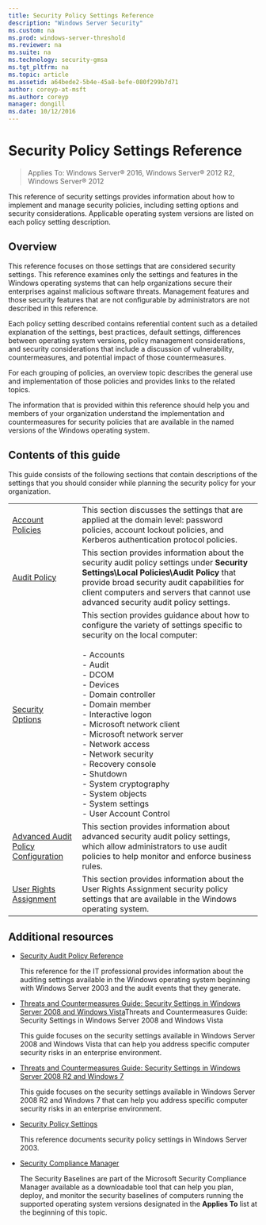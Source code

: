 ```yaml
---
title: Security Policy Settings Reference
description: "Windows Server Security"
ms.custom: na
ms.prod: windows-server-threshold
ms.reviewer: na
ms.suite: na
ms.technology: security-gmsa
ms.tgt_pltfrm: na
ms.topic: article
ms.assetid: a64bede2-5b4e-45a8-befe-080f299b7d71
author: coreyp-at-msft
ms.author: coreyp
manager: dongill
ms.date: 10/12/2016
---
```

# Security Policy Settings Reference

>Applies To: Windows Server&reg; 2016, Windows Server&reg; 2012 R2, Windows Server&reg; 2012

This reference of security settings provides information about how to implement and manage security policies, including setting options and security considerations. Applicable operating system versions are listed on each policy setting description.

## Overview
This reference focuses on those settings that are considered security settings. This reference examines only the settings and features in the Windows operating systems that can help organizations secure their enterprises against malicious software threats. Management features and those security features that are not configurable by administrators are not described in this reference.

Each policy setting described contains referential content such as a detailed explanation of the settings, best practices, default settings, differences between operating system versions, policy management considerations, and security considerations that include a discussion of vulnerability, countermeasures, and potential impact of those countermeasures.

For each grouping of policies, an overview topic describes the general use and implementation of those policies and provides links to the related topics.

The information that is provided within this reference should help you and members of your organization understand the implementation and countermeasures for security policies that are available in the named versions of the Windows operating system.

## Contents of this guide
This guide consists of the following sections that contain descriptions of the settings that you should consider while planning the security policy for your organization.

|||
|-|-|
|[Account Policies](account-policies.md)|This section discusses the settings that are applied at the domain level: password policies, account lockout policies, and Kerberos authentication protocol policies.|
|[Audit Policy](audit-policy.md)|This section provides information about the security audit policy settings under **Security Settings\Local Policies\Audit Policy** that provide broad security audit capabilities for client computers and servers that cannot use advanced security audit policy settings.|
|[Security Options](security-options/security-options.md)|This section provides guidance about how to configure the variety of settings specific to security on the local computer:<br /><br />-   Accounts<br />-   Audit<br />-   DCOM<br />-   Devices<br />-   Domain controller<br />-   Domain member<br />-   Interactive logon<br />-   Microsoft network client<br />-   Microsoft network server<br />-   Network access<br />-   Network security<br />-   Recovery console<br />-   Shutdown<br />-   System cryptography<br />-   System objects<br />-   System settings<br />-   User Account Control|
|[Advanced Audit Policy Configuration](advanced-audit-policy-configuration.md)|This section provides information about advanced security audit policy settings, which allow administrators to use audit policies to help monitor and enforce business rules.|
|[User Rights Assignment](user-rights-assignment/user-rights-assignment.md)|This section provides information about the User Rights Assignment security policy settings that are available in the Windows operating system.|

## Additional resources

-   [Security Audit Policy Reference](http://technet.microsoft.com/library/dd772623(v=ws.10).aspx)

    This reference for the IT professional provides information about the auditing settings available in the Windows operating system beginning with Windows Server 2003 and the audit events that they generate.

-   [Threats and Countermeasures Guide: Security Settings in Windows Server 2008 and Windows Vista](http://technet.microsoft.com/library/dd349791(v=ws.10).aspx)Threats and Countermeasures Guide: Security Settings in Windows Server 2008 and Windows Vista

    This guide focuses on the security settings available in Windows Server 2008 and Windows Vista that can help you address specific computer security risks in an enterprise environment.

-   [Threats and Countermeasures Guide: Security Settings in Windows Server 2008 R2 and Windows 7](http://technet.microsoft.com/library/hh125921(v=ws.10).aspx)

    This guide focuses on the security settings available in Windows Server 2008 R2 and Windows 7 that can help you address specific computer security risks in an enterprise environment.

-   [Security Policy Settings](http://technet.microsoft.com/library/cc722034(v=ws.10).aspx)

    This reference documents security policy settings in Windows Server 2003.

-   [Security Compliance Manager](http://technet.microsoft.com/solutionaccelerators/cc835245.aspx)

    The Security Baselines are part of the Microsoft Security Compliance Manager available as a downloadable tool that can help you plan, deploy, and monitor the security baselines of computers running the supported operating system versions designated in the **Applies To** list at the beginning of this topic.



